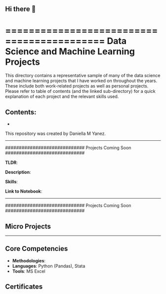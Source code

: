 ## Hi there 👋

<!--
**daniella-yanez/daniella-yanez** is a ✨ _special_ ✨ repository because its `README.md` (this file) appears on your GitHub profile.
- My name is Daniella M Yanez and I am a Junior studying Political Science at the University of Notre Dame. My hometown is Austin, TX but enjoy exploring South Bend in my free time.
- 🌱 I’m currently working on growing my porfolio!
- 💬 Ask me about my interest in human rights work.
- 📫 How to reach me: daniellamartinezyanez7@gmail.com
- ⚡ Fun fact: I can't study without listening to music in a differnet language than the one used in my assignments.
-->


===========================================
Data Science and Machine Learning Projects
===========================================

This directory contains a representative sample of many of the data science and machine learning projects that I have worked on throughout the years. These include both work-related projects as well as personal projects. Please refer to table of contents (and the linked sub-directory) for a quick explanation of each project and the relevant skills used. 

Contents:
- 
-

This repository was created by Daniella M Yanez.

----------------------------------------------------------------------------

#############################
Projects Coming Soon
#############################

**TLDR**:  

**Description**: 

**Skills**:  

**Link to Notebook**:
    
----------------------------------------------------------------------------

#############################
Projects Coming Soon
#############################

## Micro Projects

    
----------------------------------------------------------------------------

## Core Competencies

- **Methodologies**: 
- **Languages**: Python (Pandas), Stata
- **Tools**: MS Excel

## Certificates

    
